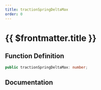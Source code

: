```yaml
---
title: tractionSpringDeltaMax
order: 0
---
```


# {{ $frontmatter.title }}

## Function Definition

```ts
public tractionSpringDeltaMax: number;
```

## Documentation

<!--@include: ./parts/tractionSpringDeltaMax.md-->

